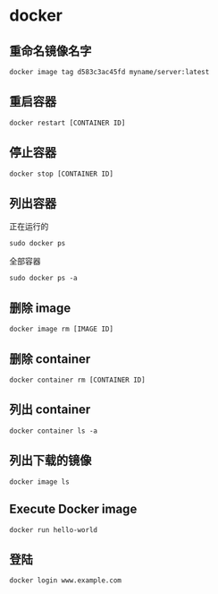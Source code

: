 # docker

## 重命名镜像名字

`docker image tag d583c3ac45fd myname/server:latest`

## 重启容器

`docker restart [CONTAINER ID]`

## 停止容器

`docker stop [CONTAINER ID]`

## 列出容器

正在运行的

`sudo docker ps`

全部容器

`sudo docker ps -a`

## 删除 image

`docker image rm [IMAGE ID]`

## 删除 container

`docker container rm [CONTAINER ID]`

## 列出 container

`docker container ls -a`

## 列出下载的镜像

`docker image ls`

## Execute Docker image

`docker run hello-world`

## 登陆

`docker login www.example.com`